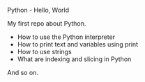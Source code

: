 Python - Hello, World

My first repo about Python.

- How to use the Python interpreter
- How to print text and variables using print
- How to use strings
- What are indexing and slicing in Python

And so on.